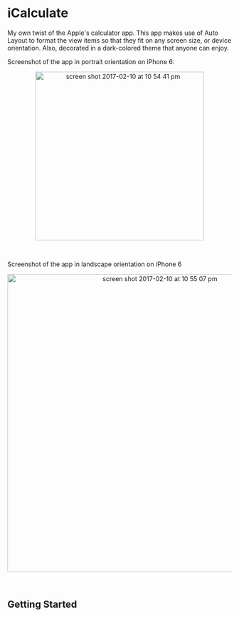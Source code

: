 # iCalculate
My own twist of the Apple's calculator app. This app makes use of Auto Layout to format the view items so that they fit on any screen size, or device orientation. Also, decorated in a dark-colored theme that anyone can enjoy.

<p>Screenshot of the app in portrait orientation on iPhone 6:</p>
<p align="center">
<img width="379" alt="screen shot 2017-02-10 at 10 54 41 pm" src="https://cloud.githubusercontent.com/assets/12617861/22851109/26695cf0-efe6-11e6-9155-65c03f0832e9.png">
</p>

<br>

<p>Screenshot of the app in landscape orientation on iPhone 6</p>
<p align="center">
<img width="670" alt="screen shot 2017-02-10 at 10 55 07 pm" src="https://cloud.githubusercontent.com/assets/12617861/22851136/0f7c146e-efe7-11e6-8ee4-2fdc1f8cb5f3.png">
</p>

<br>

## Getting Started
